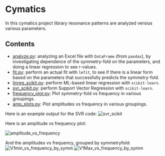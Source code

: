 # Cymatics
In this cymatics project library resonance patterns are analyzed versius various parameters. 
## Contents
- <a href="https://github.com/csanadm/cymatics/blob/main/analyze.py">analyze.py</a>: analyzing an Excel file with `DataFrame` (from `pandas`), by investigating dependence of the symmetry-fold on the parameters, and doing a linear regression to see r-values.
- <a href="https://github.com/csanadm/cymatics/blob/main/fit.py">fit.py</a>: perform an actual fit with `lmfit`, to see if there is a linear form based on the parameters that successfully predicts the symmetry-fold.
- <a href="https://github.com/csanadm/cymatics/blob/main/linreg_scikit.py">linreg_scikit.py</a>: perform ML-based linear regression with `scikit-learn`.
- <a href="https://github.com/csanadm/cymatics/blob/main/svr_scikit.py">svr_scikit.py</a>: perform Support Vector Regression with `scikit-learn`.
- <a href="https://github.com/csanadm/cymatics/blob/main/frequency_plot.py">frequency_plot.py</a>: Plot symmetry-fold vs frequency in various groupings.
- <a href="https://github.com/csanadm/cymatics/blob/main/amp_plots.py">amp_plots.py</a>: Plot amplitudes vs frequency in various groupings.

Here is an example output for the SVR code:
![svr_scikit](https://user-images.githubusercontent.com/38218165/225572229-496f2b5a-cd59-49ed-859b-f907a83b351b.png)

Here is an amplitude vs frequency plot:

![amplitude_vs_frequency](https://user-images.githubusercontent.com/38218165/226888055-16ab1f54-60d7-4bf5-9ea5-c37bb161b0e8.png)

And the amplitudes vs frequency, grouped by symmetryfold:
![V1min_vs_frequency_by_symm](https://user-images.githubusercontent.com/38218165/226633683-6bf20da3-9bf8-4ac3-8422-e44c51e07c87.png)
![V1Max_vs_frequency_by_symm](https://user-images.githubusercontent.com/38218165/226633674-ce7b1f56-1a13-4283-b80b-3cb1a044974a.png)
